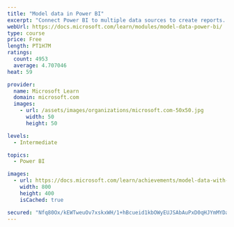 ```yaml
---
title: "Model data in Power BI"
excerpt: "Connect Power BI to multiple data sources to create reports. Define the relationship between your data sources."
webUrl: https://docs.microsoft.com/learn/modules/model-data-power-bi/
type: course
price: Free
length: PT1H7M
ratings:
  count: 4953
  average: 4.707046
heat: 59

provider:
  name: Microsoft Learn
  domain: microsoft.com
  images:
    - url: /assets/images/organizations/microsoft.com-50x50.jpg
      width: 50
      height: 50

levels:
  - Intermediate

topics:
  - Power BI

images:
  - url: https://docs.microsoft.com/learn/achievements/model-data-with-power-bi-desktop-social.png
    width: 800
    height: 400
    isCached: true

secured: "Nfq80Ox/kEWTweuOv7xskxWH/1+hBcueid1kbOWyEUJSAbAuPxD0qHJYmMYDaIw3TbU0pFCmrueGVavpjKRoHmLyPHkOHW9ZqYVg1zv5DQAjQPRkK31cA8376z1oN5ZMTtnRfsUPuLwFH5RDJLGgwws7XhtdvFaec0m5Hx/CLRhzfYc9b3Lrbg1FXPHQB9lJ7XAKx8HsolAqGKIwpDg+Rrp5HmApUMhXaleQz+USDJvkkcc8hEpI28EAqrTErzeuUZoMmj7slVyEed6oLIX6ky4VfUhFvmxFIP77EdaJSksThNNO7rZ2UDXiAyrSKFvC1bRIATHaHAz9WuMR8gbq66oJN4MkVSXd/Uk9FmM9lAXXBEazIFPYxcU49+E+698097lYSnLWh6Oy2++giT87HWuWoLfN1jgHamTnVy9YnwQ=;dBCckRVr72FAYXGkgCqgWw=="
---
```


